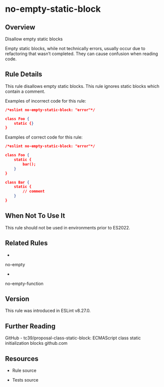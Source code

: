 

# no-empty-static-block
## Overview

Disallow empty static blocks

Empty static blocks, while not technically errors, usually occur due to refactoring that wasn’t completed. They can cause confusion when reading code.

## Rule Details

This rule disallows empty static blocks. This rule ignores static blocks which contain a comment.

Examples of incorrect code for this rule:


```json
/*eslint no-empty-static-block: "error"*/

class Foo {
    static {}
}
```

Examples of correct code for this rule:


```json
/*eslint no-empty-static-block: "error"*/

class Foo {
    static {
        bar();
    }
}

class Bar {
    static {
        // comment
    }
}
```

## When Not To Use It

This rule should not be used in environments prior to ES2022.

## Related Rules


- 
no-empty 

- 
no-empty-function 

## Version

This rule was introduced in ESLint v8.27.0.

## Further Reading

GitHub - tc39/proposal-class-static-block: ECMAScript class static initialization blocks 
 github.com

## Resources


- Rule source 

- Tests source 

